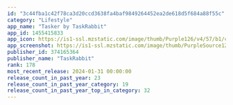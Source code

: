 ```yaml
---
id: "3c44fba1c42f78ca3d20ccd3638fa4baf9849264452ea2de618d5f684a88f55c"
category: "Lifestyle"
app_name: "Tasker by TaskRabbit"
app_id: 1455415833
app_icon: https://is1-ssl.mzstatic.com/image/thumb/Purple126/v4/57/b1/c3/57b1c35e-4043-c819-b929-11cd80fa3856/AppIcon-1x_U007emarketing-0-6-85-220.png/1024x1024bb.png
app_screenshot: https://is1-ssl.mzstatic.com/image/thumb/PurpleSource126/v4/cb/2f/f8/cb2ff8d2-781a-44e0-bab4-2300d246a429/1d82dd58-f2d4-446d-8e4c-ec69a2bfea12_1._Convenience.jpg/1242x2688bb.png
publisher_id: 374165364
publisher_name: "TaskRabbit"
rank: 178
most_recent_release: 2024-01-31 00:00:00
release_count_in_past_year: 23
release_count_in_past_year_category: 19
release_count_in_past_year_top_in_category: 32
---
```

